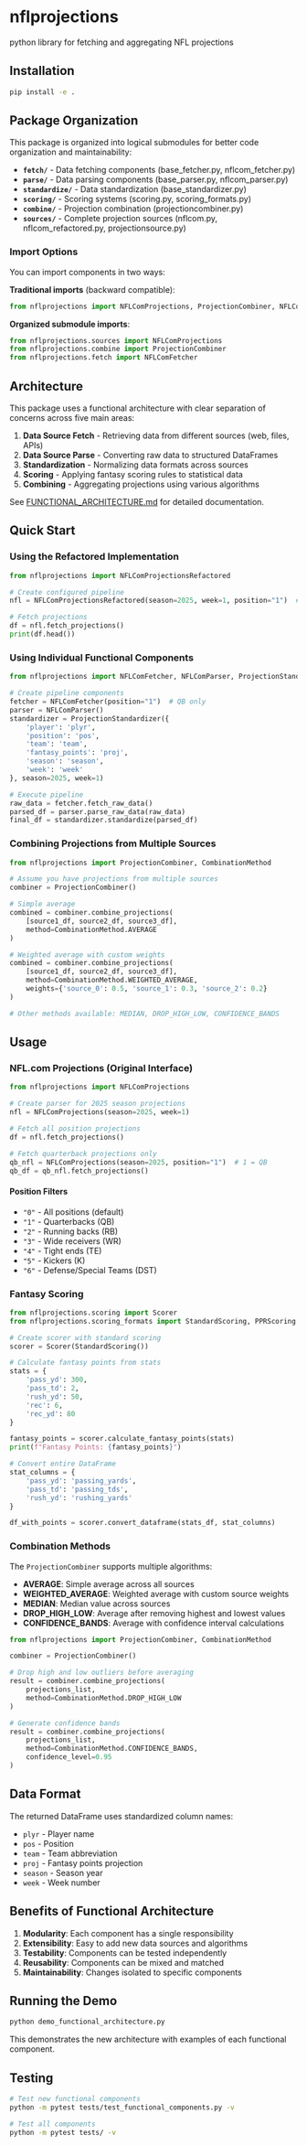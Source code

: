 # nflprojections
python library for fetching and aggregating NFL projections

## Installation

```bash
pip install -e .
```

## Package Organization

This package is organized into logical submodules for better code organization and maintainability:

- **`fetch/`** - Data fetching components (base_fetcher.py, nflcom_fetcher.py)
- **`parse/`** - Data parsing components (base_parser.py, nflcom_parser.py)  
- **`standardize/`** - Data standardization (base_standardizer.py)
- **`scoring/`** - Scoring systems (scoring.py, scoring_formats.py)
- **`combine/`** - Projection combination (projectioncombiner.py)
- **`sources/`** - Complete projection sources (nflcom.py, nflcom_refactored.py, projectionsource.py)

### Import Options

You can import components in two ways:

**Traditional imports** (backward compatible):
```python
from nflprojections import NFLComProjections, ProjectionCombiner, NFLComFetcher
```

**Organized submodule imports**:
```python
from nflprojections.sources import NFLComProjections
from nflprojections.combine import ProjectionCombiner  
from nflprojections.fetch import NFLComFetcher
```

## Architecture

This package uses a functional architecture with clear separation of concerns across five main areas:

1. **Data Source Fetch** - Retrieving data from different sources (web, files, APIs)
2. **Data Source Parse** - Converting raw data to structured DataFrames  
3. **Standardization** - Normalizing data formats across sources
4. **Scoring** - Applying fantasy scoring rules to statistical data
5. **Combining** - Aggregating projections using various algorithms

See [FUNCTIONAL_ARCHITECTURE.md](FUNCTIONAL_ARCHITECTURE.md) for detailed documentation.

## Quick Start

### Using the Refactored Implementation

```python
from nflprojections import NFLComProjectionsRefactored

# Create configured pipeline
nfl = NFLComProjectionsRefactored(season=2025, week=1, position="1")  # QB only

# Fetch projections
df = nfl.fetch_projections()
print(df.head())
```

### Using Individual Functional Components

```python
from nflprojections import NFLComFetcher, NFLComParser, ProjectionStandardizer

# Create pipeline components
fetcher = NFLComFetcher(position="1")  # QB only
parser = NFLComParser()
standardizer = ProjectionStandardizer({
    'player': 'plyr',
    'position': 'pos',
    'team': 'team',
    'fantasy_points': 'proj',
    'season': 'season',
    'week': 'week'
}, season=2025, week=1)

# Execute pipeline
raw_data = fetcher.fetch_raw_data()
parsed_df = parser.parse_raw_data(raw_data)
final_df = standardizer.standardize(parsed_df)
```

### Combining Projections from Multiple Sources

```python
from nflprojections import ProjectionCombiner, CombinationMethod

# Assume you have projections from multiple sources
combiner = ProjectionCombiner()

# Simple average
combined = combiner.combine_projections(
    [source1_df, source2_df, source3_df],
    method=CombinationMethod.AVERAGE
)

# Weighted average with custom weights
combined = combiner.combine_projections(
    [source1_df, source2_df, source3_df],
    method=CombinationMethod.WEIGHTED_AVERAGE,
    weights={'source_0': 0.5, 'source_1': 0.3, 'source_2': 0.2}
)

# Other methods available: MEDIAN, DROP_HIGH_LOW, CONFIDENCE_BANDS
```

## Usage

### NFL.com Projections (Original Interface)

```python
from nflprojections import NFLComProjections

# Create parser for 2025 season projections
nfl = NFLComProjections(season=2025, week=1)

# Fetch all position projections
df = nfl.fetch_projections()

# Fetch quarterback projections only
qb_nfl = NFLComProjections(season=2025, position="1")  # 1 = QB
qb_df = qb_nfl.fetch_projections()
```

#### Position Filters
- `"0"` - All positions (default)
- `"1"` - Quarterbacks (QB)
- `"2"` - Running backs (RB)
- `"3"` - Wide receivers (WR) 
- `"4"` - Tight ends (TE)
- `"5"` - Kickers (K)
- `"6"` - Defense/Special Teams (DST)

### Fantasy Scoring

```python
from nflprojections.scoring import Scorer
from nflprojections.scoring_formats import StandardScoring, PPRScoring

# Create scorer with standard scoring
scorer = Scorer(StandardScoring())

# Calculate fantasy points from stats
stats = {
    'pass_yd': 300,
    'pass_td': 2, 
    'rush_yd': 50,
    'rec': 6,
    'rec_yd': 80
}

fantasy_points = scorer.calculate_fantasy_points(stats)
print(f"Fantasy Points: {fantasy_points}")

# Convert entire DataFrame
stat_columns = {
    'pass_yd': 'passing_yards',
    'pass_td': 'passing_tds',
    'rush_yd': 'rushing_yards'
}

df_with_points = scorer.convert_dataframe(stats_df, stat_columns)
```

### Combination Methods

The `ProjectionCombiner` supports multiple algorithms:

- **AVERAGE**: Simple average across all sources
- **WEIGHTED_AVERAGE**: Weighted average with custom source weights  
- **MEDIAN**: Median value across sources
- **DROP_HIGH_LOW**: Average after removing highest and lowest values
- **CONFIDENCE_BANDS**: Average with confidence interval calculations

```python
from nflprojections import ProjectionCombiner, CombinationMethod

combiner = ProjectionCombiner()

# Drop high and low outliers before averaging
result = combiner.combine_projections(
    projections_list,
    method=CombinationMethod.DROP_HIGH_LOW
)

# Generate confidence bands
result = combiner.combine_projections(
    projections_list, 
    method=CombinationMethod.CONFIDENCE_BANDS,
    confidence_level=0.95
)
```

## Data Format

The returned DataFrame uses standardized column names:
- `plyr` - Player name
- `pos` - Position
- `team` - Team abbreviation  
- `proj` - Fantasy points projection
- `season` - Season year
- `week` - Week number

## Benefits of Functional Architecture

1. **Modularity**: Each component has a single responsibility
2. **Extensibility**: Easy to add new data sources and algorithms
3. **Testability**: Components can be tested independently
4. **Reusability**: Components can be mixed and matched
5. **Maintainability**: Changes isolated to specific components

## Running the Demo

```bash
python demo_functional_architecture.py
```

This demonstrates the new architecture with examples of each functional component.

## Testing

```bash
# Test new functional components
python -m pytest tests/test_functional_components.py -v

# Test all components  
python -m pytest tests/ -v
```
